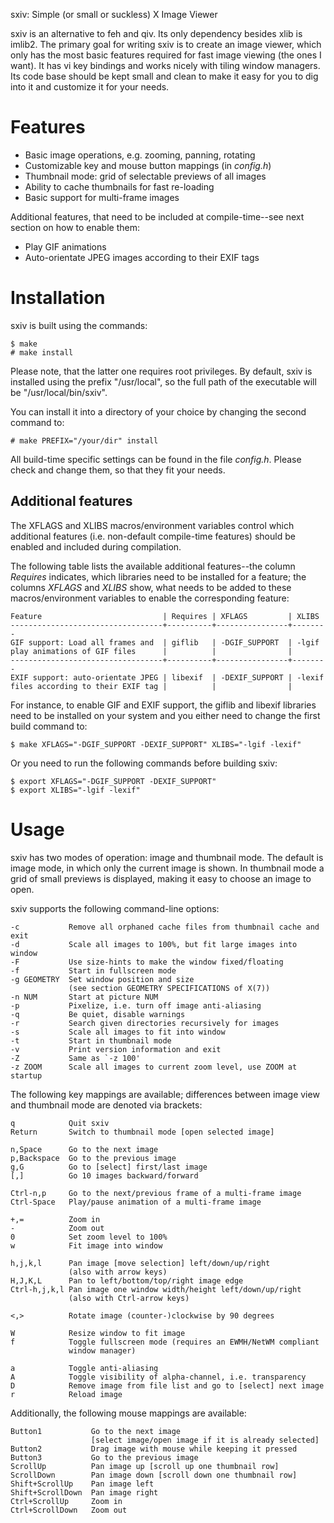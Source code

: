 sxiv: Simple (or small or suckless) X Image Viewer

sxiv is an alternative to feh and qiv. Its only dependency besides xlib is
imlib2. The primary goal for writing sxiv is to create an image viewer, which
only has the most basic features required for fast image viewing (the ones I
want). It has vi key bindings and works nicely with tiling window managers.
Its code base should be kept small and clean to make it easy for you to dig
into it and customize it for your needs.

Features
========

* Basic image operations, e.g. zooming, panning, rotating
* Customizable key and mouse button mappings (in *config.h*)
* Thumbnail mode: grid of selectable previews of all images
* Ability to cache thumbnails for fast re-loading
* Basic support for multi-frame images

Additional features, that need to be included at compile-time--see next section
on how to enable them:

* Play GIF animations
* Auto-orientate JPEG images according to their EXIF tags

Installation
============
sxiv is built using the commands:

    $ make
    # make install

Please note, that the latter one requires root privileges.
By default, sxiv is installed using the prefix "/usr/local", so the full path
of the executable will be "/usr/local/bin/sxiv".

You can install it into a directory of your choice by changing the second
command to:

    # make PREFIX="/your/dir" install

All build-time specific settings can be found in the file *config.h*. Please
check and change them, so that they fit your needs.

Additional features
-------------------

The XFLAGS and XLIBS macros/environment variables control which additional
features (i.e. non-default compile-time features) should be enabled and
included during compilation.

The following table lists the available additional features--the column
*Requires* indicates, which libraries need to be installed for a feature; the
columns *XFLAGS* and *XLIBS* show, what needs to be added to these
macros/environment variables to enable the corresponding feature:

    Feature                           | Requires | XFLAGS         | XLIBS
    ----------------------------------+----------+----------------+--------
    GIF support: Load all frames and  | giflib   | -DGIF_SUPPORT  | -lgif
    play animations of GIF files      |          |                |
    ----------------------------------+----------+----------------+--------
    EXIF support: auto-orientate JPEG | libexif  | -DEXIF_SUPPORT | -lexif
    files according to their EXIF tag |          |                |

For instance, to enable GIF and EXIF support, the giflib and libexif libraries
need to be installed on your system and you either need to change the first
build command to:

    $ make XFLAGS="-DGIF_SUPPORT -DEXIF_SUPPORT" XLIBS="-lgif -lexif"

Or you need to run the following commands before building sxiv:

    $ export XFLAGS="-DGIF_SUPPORT -DEXIF_SUPPORT"
    $ export XLIBS="-lgif -lexif"

Usage
=====
sxiv has two modes of operation: image and thumbnail mode. The default is image
mode, in which only the current image is shown. In thumbnail mode a grid of
small previews is displayed, making it easy to choose an image to open.

sxiv supports the following command-line options:

    -c           Remove all orphaned cache files from thumbnail cache and exit
    -d           Scale all images to 100%, but fit large images into window
    -F           Use size-hints to make the window fixed/floating
    -f           Start in fullscreen mode
    -g GEOMETRY  Set window position and size
                 (see section GEOMETRY SPECIFICATIONS of X(7))
    -n NUM       Start at picture NUM
    -p           Pixelize, i.e. turn off image anti-aliasing
    -q           Be quiet, disable warnings
    -r           Search given directories recursively for images
    -s           Scale all images to fit into window
    -t           Start in thumbnail mode
    -v           Print version information and exit
    -Z           Same as `-z 100'
    -z ZOOM      Scale all images to current zoom level, use ZOOM at startup

The following key mappings are available; differences between image view and
thumbnail mode are denoted via brackets:

    q            Quit sxiv
    Return       Switch to thumbnail mode [open selected image]

    n,Space      Go to the next image
    p,Backspace  Go to the previous image
    g,G          Go to [select] first/last image
    [,]          Go 10 images backward/forward

    Ctrl-n,p     Go to the next/previous frame of a multi-frame image
    Ctrl-Space   Play/pause animation of a multi-frame image

    +,=          Zoom in
    -            Zoom out
    0            Set zoom level to 100%
    w            Fit image into window

    h,j,k,l      Pan image [move selection] left/down/up/right
                 (also with arrow keys)
    H,J,K,L      Pan to left/bottom/top/right image edge
    Ctrl-h,j,k,l Pan image one window width/height left/down/up/right
                 (also with Ctrl-arrow keys)

    <,>          Rotate image (counter-)clockwise by 90 degrees

    W            Resize window to fit image
    f            Toggle fullscreen mode (requires an EWMH/NetWM compliant
                 window manager)

    a            Toggle anti-aliasing
    A            Toggle visibility of alpha-channel, i.e. transparency
    D            Remove image from file list and go to [select] next image
    r            Reload image

Additionally, the following mouse mappings are available:

    Button1           Go to the next image
                      [select image/open image if it is already selected]
    Button2           Drag image with mouse while keeping it pressed
    Button3           Go to the previous image
    ScrollUp          Pan image up [scroll up one thumbnail row]
    ScrollDown        Pan image down [scroll down one thumbnail row]
    Shift+ScrollUp    Pan image left
    Shift+ScrollDown  Pan image right
    Ctrl+ScrollUp     Zoom in
    Ctrl+ScrollDown   Zoom out
